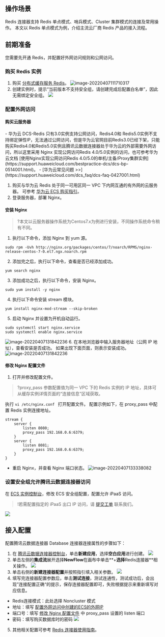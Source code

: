 ## 操作场景
Redis 连接器支持 Redis 单点模式、哨兵模式、Cluster 集群模式的连接及常用操作。
本文以 Redis 单点模式为例，介绍主流云厂商 Redis 产品的接入流程。


## 前期准备
您需要先开通 Redis，并配置好外网访问规则和公网访问。

###  购买 Redis 实例

1. 购买 [分布式缓存服务 Redis](https://support.huaweicloud.com/usermanual-dcs/dcs-ug-0312003.html)。
![image-20220407111710317](https://qcloudimg.tencent-cloud.cn/raw/6fae405c9ec28cb4b822140ff2ab1442.png)
2. 创建实例时，提示“当前版本不支持安全组，请创建完成后配置白名单”，因此无需绑定安全组。
![](https://qcloudimg.tencent-cloud.cn/raw/6d7b57492cd60f1a261edbc2187c131b.png)

### 配置外网访问
#### 购买云服务器

<dx-alert infotype="explain" title="DCS 实例支持公网访问吗？">
- 华为云 DCS-Redis 只有3.0实例支持公网访问，Redis4.0和 Redis5.0实例不支持绑定弹性IP，无法通过公网访问，但是华为云官网目前Redis3.0已经下架，只能购买Redis4.0和Redis5.0实例且腾讯云数据连接器处于华为云的外部需要外网访问，所以这里采用 Nginx 实现公网访问Redis 4.0/5.0实例的访问，也可参考华为云文档 [使用Nginx实现公网访问Redis 4.0/5.0的单机/主备/Proxy集群实例](https://support.huaweicloud.com/bestpractice-dcs/dcs-bp-0514001.html)。
- [华为云常见问题 >>](https://support.huaweicloud.com/dcs_faq/dcs-faq-0427001.html)
</dx-alert>


1. 购买与华为云 Redis 处于同一可用区同一 VPC 下内网互通的有外网的云服务器[](id:method2)。
可参考 [华为云 ECS 购买指引](https://support.huaweicloud.com/qs-ecs/zh-cn_topic_0163540195.html)。
2. 登录服务器，部署 Nginx。

#### 安装 Nginx
>?本文以云服务器操作系统为Centos7.x为例进行安装，不同操作系统命令稍有不同。

1. 执行以下命令，添加 Nginx 到 yum 源。
 ```
sudo rpm -Uvh http://nginx.org/packages/centos/7/noarch/RPMS/nginx-release-centos-7-0.el7.ngx.noarch.rpm
```
2. 添加完之后，执行以下命令，查看是否已经添加成功。
```
yum search nginx
```
3. 添加成功之后，执行以下命令，安装 Nginx。
```
sudo yum install -y nginx
```
4. 执行以下命令安装 stream 模块。
```
yum install nginx-mod-stream --skip-broken
```
5. 启动 Nginx 并设置为开机自动运行。
```
sudo systemctl start nginx.service
sudo systemctl enable nginx.service
```
![image-20220407131842236](https://qcloudimg.tencent-cloud.cn/raw/f38cfb0f54acdf9dc64e1eba72e7c812.png)
6. 在本地浏览器中输入服务器地址（公网 IP 地址），查看安装是否成功。
如果出现下面页面，则表示安装成功。
![image-20220407131842236](https://qcloudimg.tencent-cloud.cn/raw/f38cfb0f54acdf9dc64e1eba72e7c812.png)

#### 修改 Nginx 配置文件
1. 打开并修改配置文件[](id:method1)。
>?proxy_pass 参数配置值为同一 VPC 下的 Redis 实例的 IP 地址，具体可从缓存实例详情页面的“连接信息”区域获取。
>
执行 `vi /etc/nginx.conf ` 打开配置文件。
配置示例如下，在 proxy_pass 中配置 Redis 实例连接地址。
```
stream {
    server {
        listen 8080;
        proxy_pass 192.168.0.6:6379;
    }
    server {
        listen 8081;
        proxy_pass 192.168.0.6:6379;
    }
}
```
- 重启 Nginx，并查看 Nginx 端口状态。
![image-20220407133338082](https://qcloudimg.tencent-cloud.cn/raw/563c8950bad1ba7a2fcd257b659c2a09.png)


### 设置安全组允许腾讯云数据连接器访问

在 [ECS 实例控制台](https://console.huaweicloud.com/ecm/?agencyId=344eb50173f9430489ff1be6c4769e54&region=cn-south-1&locale=zh-cn#/ecs/manager/vmList)，修改 ECS 安全组配置，配置允许 iPaaS 访问。
>!若需配置指定的 iPaaS 出口 IP 访问，请 [提交工单](https://console.cloud.tencent.com/workorder/category) 联系我们。
>
![](https://qcloudimg.tencent-cloud.cn/raw/4e399b110eb0104d8d3705fa546d288f.png)

## 接入配置
配置腾讯云数据连接器 Database 连接器连接属性的步骤如下：

1. 在 [腾讯云数据连接器控制台](https://console.cloud.tencent.com/ipaas)，单击**新建应用**，选择**空白应用**进行创建。
![](https://qcloudimg.tencent-cloud.cn/raw/f0e3a02558a61e6168e4a6c993931820.png)
2. 单击左侧的**集成流**展开选择**NewFlow**在画布中单击**+**选择**Redis连接器**相关操作。
![](https://qcloudimg.tencent-cloud.cn/raw/865f5d010b10fd5084f3c02d121e9d48.png)
3. 单击右侧的**新建连接器配置**并按照指引填入相关参数。
![](https://qcloudimg.tencent-cloud.cn/raw/b1a4c023f49bc1192b8c7b1a4347dc68.png)
4. 填写完连接器配置参数后，单击**测试连接**，测试连通性，测试成功后，会出现”连接配置正确“的提示，保存连接器配置即可，失败根据提示来重新填写对应信息。
 - Redis连接模式：此处选择 Noncluster 模式
 - 地址：填写 [配置外网访问中创建的ECS的外网IP](#method2)
 - 端口号：填写 [修改 Nginx 配置文件](#method1) 中 proxy_pass 设置的 listen 端口
 - 密码：填写购买数据库时的密码
![](https://qcloudimg.tencent-cloud.cn/raw/7b736e3781c8d4d65fb2f615a58bfab3.png)
5. 其他相关配置可参考 [Redis 连接器使用指南](https://cloud.tencent.com/document/product/1270/55479)。



